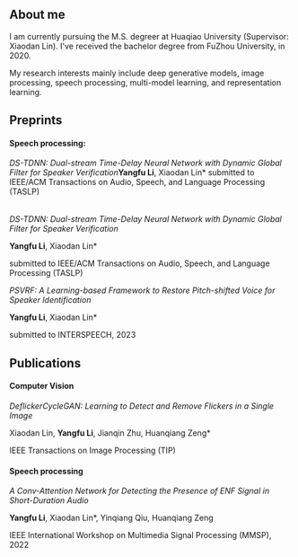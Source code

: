 <!DOCTYPE html>
<html>
<body>
<h2>About me</h2>
<p>I am currently pursuing the M.S. degreer at Huaqiao University (Supervisor: Xiaodan Lin). I've received the bachelor degree from FuZhou University, in 2020.</p>

<p>My research interests mainly include deep generative models, image processing, speech processing, multi-model learning, and representation learning.</p>
<h2>Preprints</h2>
<h4>Speech processing:</h4>
<table border="0">
  <tr>
    <i>DS-TDNN: Dual-stream Time-Delay Neural Network with Dynamic Global Filter for Speaker Verification</i>
  </tr>
  <tr>
    <b>Yangfu Li</b>, Xiaodan Lin*
  </tr>
  <tr>
    submitted to IEEE/ACM Transactions on Audio, Speech, and Language Processing (TASLP)
  </tr> 
</table>
 
<i>DS-TDNN: Dual-stream Time-Delay Neural Network with Dynamic Global Filter for Speaker Verification</i>
<p><b>Yangfu Li</b>, Xiaodan Lin*</p>
<p>submitted to IEEE/ACM Transactions on Audio, Speech, and Language Processing (TASLP)</p>

<i>PSVRF: A Learning-based Framework to Restore Pitch-shifted Voice for Speaker Identification</i>
<p><b>Yangfu Li</b>, Xiaodan Lin*</p>
<p>submitted to INTERSPEECH, 2023 </p>
 
<h2>Publications</h2>
<h4>Computer Vision</h4>
<i>DeflickerCycleGAN: Learning to Detect and Remove Flickers in a Single Image</i>
<p>Xiaodan Lin, <b>Yangfu Li</b>, Jianqin Zhu, Huanqiang Zeng*</p>
<p>IEEE Transactions on Image Processing (TIP)</p>  
  
<h4>Speech processing</h4>
<i>A Conv-Attention Network for Detecting the Presence of ENF Signal in Short-Duration Audio</i>
<p><b>Yangfu Li</b>, Xiaodan Lin*, Yinqiang Qiu, Huanqiang Zeng</p>
<p>IEEE International Workshop on Multimedia Signal Processing (MMSP), 2022</p>
  
</body>
</html>

